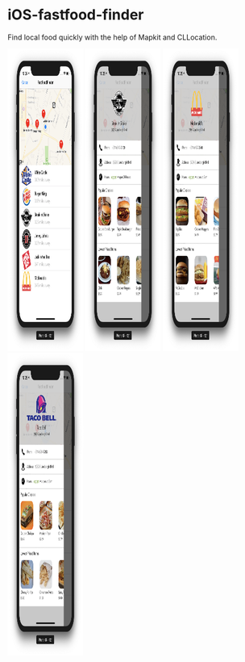 # iOS-fastfood-finder
Find local food quickly with the help of Mapkit and CLLocation.

<img src="media/food4.png" width="150" height="600">
<img src="media/food3.png" width="150" height="600">
<img src="media/food2.png" width="150" height="600">
<img src="media/food.png" width="150" height="600">
